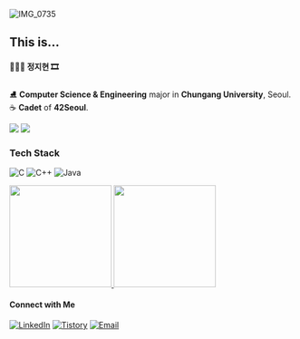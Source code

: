 ![IMG_0735](https://github.com/doomangang/doomangang/assets/81881724/92622d03-16e6-4360-8e41-6a6998ddfac1)
<!-- Introduction -->
## This is...  </br> 



####  👩🏻‍🎨 정지현 🎞 </br>
⛸ **Computer Science & Engineering** major in **Chungang University**, Seoul. </br> 
☕️ **Cadet** of **42Seoul**. </br>  

<a target="_blank"><img src="https://img.shields.io/badge/seoul-black?style=for-the-badge&logo=42&logoColor=white&labelColor=black"/></a>
<a target="_blank"><img src="https://img.shields.io/badge/jihyjeon-darkred?style=for-the-badge&logo=42&logoColor=white&labelColor=darkred"/></a>

<!-- Tech Stack -->
### Tech Stack
![C](https://img.shields.io/badge/-C-00599C?style=flat&logo=c&logoColor=white)
![C++](https://img.shields.io/badge/-C++-00599C?style=flat&logo=c%2B%2B&logoColor=white)
![Java](https://img.shields.io/badge/-Java-007396?style=flat&logo=java&logoColor=white)

<a href="https://github.com/doomangang">
  <img height="180em" src="https://github-readme-stats-git-masterrstaa-rickstaa.vercel.app/api?username=doomangang&theme=github&show_icons=true" />
  <img height="180em" src="https://github-readme-stats-git-masterrstaa-rickstaa.vercel.app/api/top-langs/?username=doomangang&theme=github&layout=compact" />
</a>


<!-- Contact -->
#### Connect with Me
[![LinkedIn](https://img.shields.io/badge/LinkedIn-B6D2BB)](https://www.linkedin.com/in/%EC%A7%80%ED%98%84%EC%A0%95/)
[![Tistory](https://img.shields.io/badge/Tistory-green)](https://mandoogang.tistory.com/)
[![Email](https://img.shields.io/badge/Email-darkgreen)](mailto:sp0943@cau.ac.kr)

<!-- Footer -->

<!--
**doomangang/doomangang** is a ✨ _special_ ✨ repository because its `README.md` (this file) appears on your GitHub profile.

Here are some ideas to get you started:

- 🔭 I’m currently working on ...
- 🌱 I’m currently learning ...
- 👯 I’m looking to collaborate on ...
- 🤔 I’m looking for help with ...
- 💬 Ask me about ...
- 📫 How to reach me: ...
- 😄 Pronouns: ...
- ⚡ Fun fact: ...
-->
